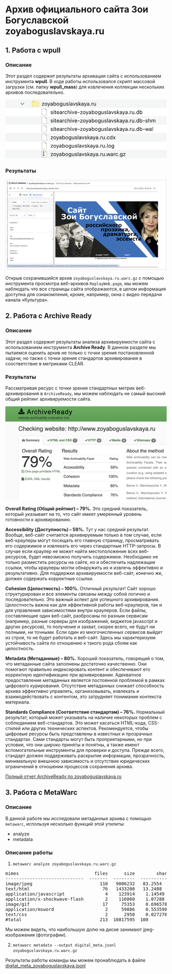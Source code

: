 # Архив официального сайта Зои Богуславской zoyaboguslavskaya.ru

## 1. Работа с wpull

### Описание

Этот раздел содержит результаты архивации сайта с использованием инструмента **wpull**.
В ходе работы использовался скрипт массовой загрузки (см. папку **wpull_mass**) для извлечения коллекции нескольких архивов последовательно. 

[![Результаты загрузки wpull](./zoyaboguslavskaya.ru.png)](./replayzoyaboguslavskaya.ru.png)

### Результаты

[![Результаты загрузки wpull](./replaywebpage_zoyaboguslavskaya.png)](./replaywebpage_zoyaboguslavskaya.png)

Открыв сохранившийся архив `zoyaboguslavskaya.ru.warc.gz` с помощью инструмента просмотра веб-архивов `ReplayWeb.page`, мы можем наблюдать что все страницы сайта отображаются, в целом информация доступна для ознакомления, кроме, например, окна с видео передачи канала «Культура».


## 2. Работа с Archive Ready


### Описание

Этот раздел содержит результаты анализа архивируемости сайта с использованием инструмента **Archive Ready**. В данном разделе мы пытаемся оценить архив не только с точки зрения постановленной задачи, но также с точки зрения стандартов архивирования в соостветствие в метриками CLEAR.

### Результаты

Рассматривая ресурс с точки зрения стандартных метрик веб-архивирования в `ArchiveReady`, мы можем наблюдать не самый высокий общий рейтинг архивируемости сайта.

[![Результаты анализа CLEAR](./AR_zoyaboguslavskaya.ru.png)](./AR_zoyaboguslavskaya.ru.png)

**Overall Rating (Общий рейтинг) – 79%.** Это средний показатель, который указывает на то, что сайт имеет умеренный уровень готовности к архивированию.

**Accessibility (Доступность) – 59%.** Тут у нас средний результат. Вообще, веб-сайт считается архивируемым только в том случае, если веб-краулеры могут посещать его главную страницу, просматривать его содержимое и извлекать его через стандартные HTTP-запросы. В случае если краулер не может найти местоположение всех веб-ресурсов, будет невозможно получить содержимое. Необходимо не только разместить ресурсы на сайте, но и обеспечить надлежащие ссылки, чтобы краулеры могли обнаружить их и извлечь эффективно и результативно. Для поддержки архивируемости веб-сайт, конечно же, должен содержать корректные ссылки.

**Cohesion (Целостность) – 100%.** Отличный результат! Сайт хорошо структурирован и все элементы связаны между собой логично и последовательно. Это важный аспект для успешного архивирования. Целостность важна как для эффективной работы веб-краулеров, так и для управления зависимостями внутри краулеров. Если файлы, составляющие один веб-сайт, разбросаны по разным сервисам (например, разные серверы для изображений, виджетов javascript и других ресурсов), то получение и захват, скорее всего, не будут ни полными, ни точными. Если один из многочисленных сервисов выйдет из строя, то не будет работать и веб-сайт. Здесь мы характеризуем устойчивость сайта по отношению к такого рода сбоям как целостность.

**Metadata (Метаданные) – 80%.** Хороший показатель, говорящий о том, что метаданные сайта заполнены достаточно качественно. Они помогают правильно индексировать контент и обеспечивают его корректную идентификацию при архивировании. Адекватное предоставление метаданных является постоянной проблемой в рамках цифрового курирования. Отсутствие метаданных снижает способность архива эффективно управлять, организовывать, извлекать и взаимодействовать с контентом, это затрудняет понимание контекста материала.

**Standards Compliance (Соответствие стандартам) – 76%.** Нормальный результат, который может указывать на наличие некоторых проблем с соблюдением веб-стандартов. Это может касаться HTML-кода, CSS-стилей или других технических аспектов. Рекомендуется, чтобы цифровые ресурсы быть представлены в известных и прозрачных стандартах. Сами стандарты могут быть проприетарными, но при условии, что они широко приняты и понятны, а также имеют вспомогательные инструменты для проверки и доступа. Прежде всего, стандарт должен поддерживать раскрытие информации, прозрачность, минимальную внешнюю зависимость и отсутствие юридических ограничений в отношении процессов сохранения архива.


[Полный отчет ArchiveReady по zoyaboguslavskaya.ru](./AR_zoyaboguslavskaya.ru.pdf)


## 3. Работа с MetaWarc

### Описание


В данной работе мы исследовали метаданные архива с помощью `metawarc`, используя несколько функций этой утилиты:
- analyze
- metadata


### Описание работы

1. `metawarc analyze zoyaboguslavskaya.ru.warc.gz`
<pre>
mimes                            files      size        share
-----------------------------  -------  --------  -----------
image/jpeg                         110   9006232   83.2554
text/html                           76   1433200   13.2488
application/javascript               4    123914    1.14549
application/x-shockwave-flash        2    116060    1.07288
image/gif                           17     75353    0.696578
application/msword                   2     59886    0.553598
text/css                             2      2950    0.0272704
#total                             213  10817595  100
</pre>

Мы можем видеть, что наибольшую долю на диске занимают jpeg-изображения (фотографии). 

2. `metawarc metadata --output digital_meta.jsonl zoyaboguslavskaya.ru.warc.gz`


Результаты работы команды мы можем пронаблюдать в файле [digital_meta_zoyaboguslavskaya.jsonl](./digital_meta_zoyaboguslavskaya.ru.jsonl)

